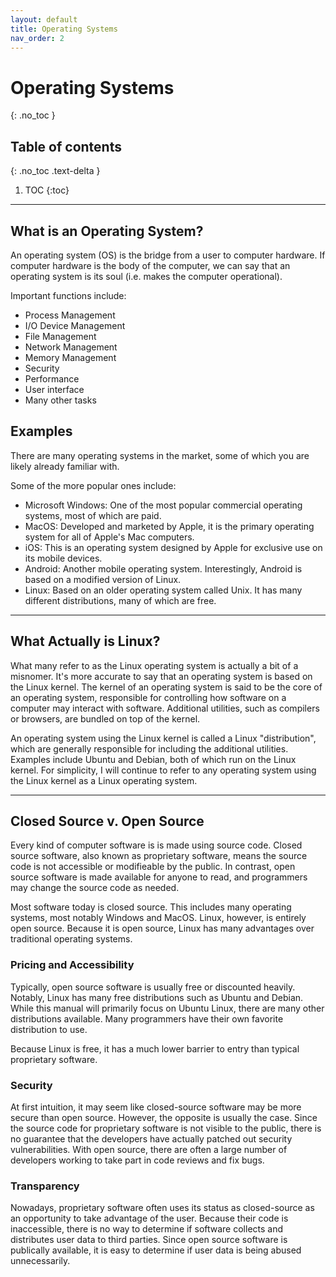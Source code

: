 ```yaml
---
layout: default
title: Operating Systems
nav_order: 2
---
```


# Operating Systems
{: .no_toc }

## Table of contents
{: .no_toc .text-delta }

1. TOC
{:toc}

---

## What is an Operating System?

An operating system (OS) is the bridge from a user to computer hardware. If computer hardware is the body of the computer, we can say that an operating system is its soul (i.e. makes the computer operational).

Important functions include:
* Process Management
* I/O Device Management
* File Management
* Network Management
* Memory Management
* Security
* Performance
* User interface
* Many other tasks

## Examples

There are many operating systems in the market, some of which you are likely already familiar with. 

Some of the more popular ones include:
* Microsoft Windows: One of the most popular commercial operating systems, most of which are paid.
* MacOS: Developed and marketed by Apple, it is the primary operating system for all of Apple's Mac computers. 
* iOS: This is an operating system designed by Apple for exclusive use on its mobile devices.
* Android: Another mobile operating system. Interestingly, Android is based on a modified version of Linux. 
* Linux: Based on an older operating system called Unix. It has many different distributions, many of which are free. 

---

## What Actually is Linux?

What many refer to as the Linux operating system is actually a bit of a misnomer. It's more accurate to say that an operating system is based on the Linux kernel. The kernel of an operating system is said to be the core of an operating system, responsible for controlling how software on a computer may interact with software. Additional utilities, such as compilers or browsers, are bundled on top of the kernel.

An operating system using the Linux kernel is called a Linux "distribution", which are generally responsible for including the additional utilities. Examples include Ubuntu and Debian, both of which run on the Linux kernel. For simplicity, I will continue to refer to any operating system using the Linux kernel as a Linux operating system.

---

## Closed Source v. Open Source

Every kind of computer software is is made using source code. Closed source software, also known as proprietary software, means the source code is not accessible or modifieable by the public. In contrast, open source software is made available for anyone to read, and programmers may change the source code as needed.

Most software today is closed source. This includes many operating systems, most notably Windows and MacOS. Linux, however, is entirely open source. Because it is open source, Linux has many advantages over traditional operating systems.

### Pricing and Accessibility

Typically, open source software is usually free or discounted heavily. Notably, Linux has many free distributions such as Ubuntu and Debian. While this manual will primarily focus on Ubuntu Linux, there are many other distributions available. Many programmers have their own favorite distribution to use. 

Because Linux is free, it has a much lower barrier to entry than typical proprietary software. 

### Security 

At first intuition, it may seem like closed-source software may be more secure than open source. However, the opposite is usually the case. Since the source code for proprietary software is not visible to the public, there is no guarantee that the developers have actually patched out security vulnerabilities. With open source, there are often a large number of developers working to take part in code reviews and fix bugs.

### Transparency

Nowadays, proprietary software often uses its status as closed-source as an opportunity to take advantage of the user. Because their code is inaccessible, there is no way to determine if software collects and distributes user data to third parties. Since open source software is publically available, it is easy to determine if user data is being abused unnecessarily. 
